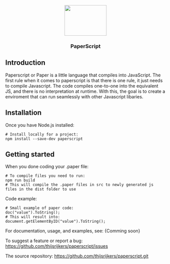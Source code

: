<p align="center"><img src="https://i.imgur.com/abLzO0e.png" width="132" height="96"> </p>
<h3 align="center">PaperScript</h3>

## Introduction

Paperscript or Paper is a little language that compiles into JavaScript. The first rule when it comes to paperscript is that there is one rule, it just needs to compile Javascript. The code compiles one-to-one into the equivalent JS, and there is no interpretation at runtime. With this, the goal is to create a enviroment that can run seamlessly with other Javascript libaries.


## Installation

Once you have Node.js installed:

```shell
# Install locally for a project:
npm install --save-dev paperscript
```

## Getting started

When you done coding your .paper file:

```shell
# To compile files you need to run:
npm run build
# This will compile the .paper files in src to newly generated js files in the dist folder to use
```
Code example:

```shell
# Small example of paper code:
doc("value").ToString();
# This will result into:
document.getElementByID("value").ToString(); 
```

For documentation, usage, and examples, see: {Comming soon}

To suggest a feature or report a bug: https://github.com/thijsrijkers/paperscript/issues

The source repository: https://github.com/thijsrijkers/paperscript.git
